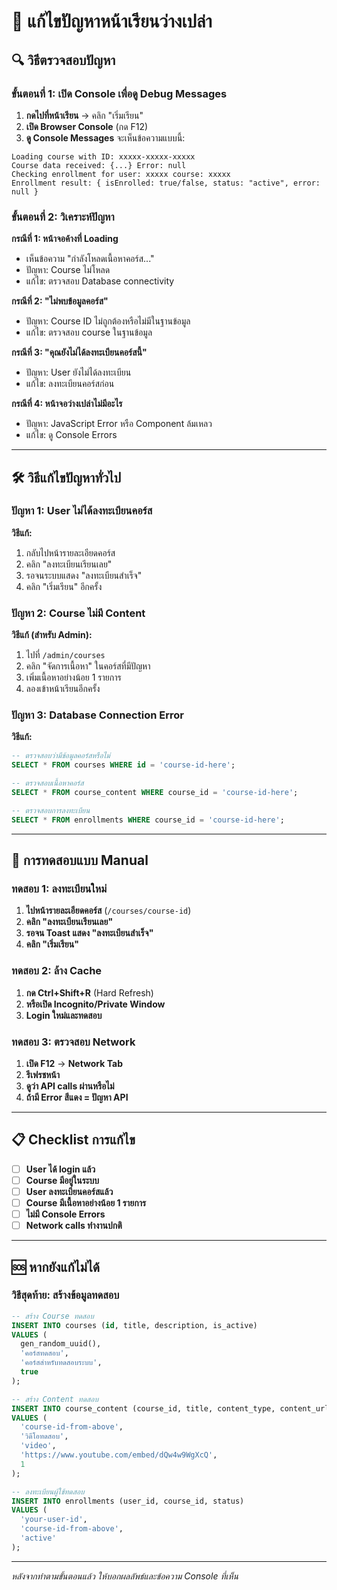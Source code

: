 # 🐛 แก้ไขปัญหาหน้าเรียนว่างเปล่า

## 🔍 วิธีตรวจสอบปัญหา

### ขั้นตอนที่ 1: เปิด Console เพื่อดู Debug Messages

1. **กดไปที่หน้าเรียน** → คลิก "เริ่มเรียน"
2. **เปิด Browser Console** (กด F12)
3. **ดู Console Messages** จะเห็นข้อความแบบนี้:

```
Loading course with ID: xxxxx-xxxxx-xxxxx
Course data received: {...} Error: null
Checking enrollment for user: xxxxx course: xxxxx
Enrollment result: { isEnrolled: true/false, status: "active", error: null }
```

### ขั้นตอนที่ 2: วิเคราะห์ปัญหา

**กรณีที่ 1: หน้าจอค้างที่ Loading**
- เห็นข้อความ "กำลังโหลดเนื้อหาคอร์ส..."
- ปัญหา: Course ไม่โหลด
- แก้ไข: ตรวจสอบ Database connectivity

**กรณีที่ 2: "ไม่พบข้อมูลคอร์ส"**
- ปัญหา: Course ID ไม่ถูกต้องหรือไม่มีในฐานข้อมูล
- แก้ไข: ตรวจสอบ course ในฐานข้อมูล

**กรณีที่ 3: "คุณยังไม่ได้ลงทะเบียนคอร์สนี้"**
- ปัญหา: User ยังไม่ได้ลงทะเบียน
- แก้ไข: ลงทะเบียนคอร์สก่อน

**กรณีที่ 4: หน้าจอว่างเปล่าไม่มีอะไร**
- ปัญหา: JavaScript Error หรือ Component ล้มเหลว
- แก้ไข: ดู Console Errors

---

## 🛠️ วิธีแก้ไขปัญหาทั่วไป

### ปัญหา 1: User ไม่ได้ลงทะเบียนคอร์ส

**วิธีแก้:**
1. กลับไปหน้ารายละเอียดคอร์ส
2. คลิก "ลงทะเบียนเรียนเลย"
3. รอจนระบบแสดง "ลงทะเบียนสำเร็จ"
4. คลิก "เริ่มเรียน" อีกครั้ง

### ปัญหา 2: Course ไม่มี Content

**วิธีแก้ (สำหรับ Admin):**
1. ไปที่ `/admin/courses`
2. คลิก "จัดการเนื้อหา" ในคอร์สที่มีปัญหา
3. เพิ่มเนื้อหาอย่างน้อย 1 รายการ
4. ลองเข้าหน้าเรียนอีกครั้ง

### ปัญหา 3: Database Connection Error

**วิธีแก้:**
```sql
-- ตรวจสอบว่ามีข้อมูลคอร์สหรือไม่
SELECT * FROM courses WHERE id = 'course-id-here';

-- ตรวจสอบเนื้อหาคอร์ส
SELECT * FROM course_content WHERE course_id = 'course-id-here';

-- ตรวจสอบการลงทะเบียน
SELECT * FROM enrollments WHERE course_id = 'course-id-here';
```

---

## 🧪 การทดสอบแบบ Manual

### ทดสอบ 1: ลงทะเบียนใหม่

1. **ไปหน้ารายละเอียดคอร์ส** (`/courses/course-id`)
2. **คลิก "ลงทะเบียนเรียนเลย"**
3. **รอจน Toast แสดง "ลงทะเบียนสำเร็จ"**
4. **คลิก "เริ่มเรียน"**

### ทดสอบ 2: ล้าง Cache

1. **กด Ctrl+Shift+R** (Hard Refresh)
2. **หรือเปิด Incognito/Private Window**
3. **Login ใหม่และทดสอบ**

### ทดสอบ 3: ตรวจสอบ Network

1. **เปิด F12** → **Network Tab**
2. **รีเฟรชหน้า**
3. **ดูว่า API calls ผ่านหรือไม่**
4. **ถ้ามี Error สีแดง = ปัญหา API**

---

## 📋 Checklist การแก้ไข

- [ ] **User ได้ login แล้ว**
- [ ] **Course มีอยู่ในระบบ**
- [ ] **User ลงทะเบียนคอร์สแล้ว**
- [ ] **Course มีเนื้อหาอย่างน้อย 1 รายการ**
- [ ] **ไม่มี Console Errors**
- [ ] **Network calls ทำงานปกติ**

---

## 🆘 หากยังแก้ไม่ได้

### วิธีสุดท้าย: สร้างข้อมูลทดสอบ

```sql
-- สร้าง Course ทดสอบ
INSERT INTO courses (id, title, description, is_active) 
VALUES (
  gen_random_uuid(), 
  'คอร์สทดสอบ', 
  'คอร์สสำหรับทดสอบระบบ', 
  true
);

-- สร้าง Content ทดสอบ
INSERT INTO course_content (course_id, title, content_type, content_url, order_index)
VALUES (
  'course-id-from-above',
  'วิดีโอทดสอบ',
  'video',
  'https://www.youtube.com/embed/dQw4w9WgXcQ',
  1
);

-- ลงทะเบียนผู้ใช้ทดสอบ
INSERT INTO enrollments (user_id, course_id, status)
VALUES (
  'your-user-id',
  'course-id-from-above',
  'active'
);
```

---

*หลังจากทำตามขั้นตอนแล้ว ให้บอกผลลัพธ์และข้อความ Console ที่เห็น*
